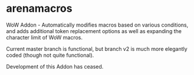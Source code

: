 arenamacros
===========

WoW Addon - Automatically modifies macros based on various conditions, and adds additional token replacement options as well as expanding the character limit of WoW macros.

Current master branch is functional, but branch v2 is much more elegantly coded (though not quite functional).

Development of this Addon has ceased.
